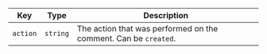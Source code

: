 Key | Type | Description
----|------|-------------
`action`|`string` | The action that was performed on the comment. Can be `created`.
